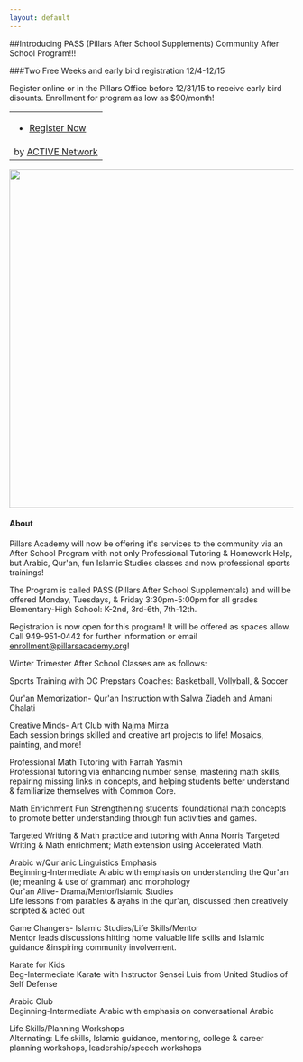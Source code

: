 ```yaml
---
layout: default
---
```

##Introducing PASS (Pillars After School Supplements) Community After School Program!!!

###Two Free Weeks and early bird registration 12/4-12/15

Register online or in the Pillars Office before 12/31/15 to receive early bird disounts. Enrollment for program as low as $90/month!
<link rel="stylesheet" type="text/css" media="all" href="https://emarketing.activenetwork.com/res/button/css/button-v4.css" /><table><tbody><tr><td><div id="btn_div" class="btn-g201"><ul><li><a id="btn_lnk" href="https://campscui.active.com/orgs/PillarsAcademy" target="_blank"><span id="btn_txt">Register Now</span></a></li></ul></div></td></tr><tr><td nowrap=""><div id="btn_foot">by <a href="http://www.activenetwork.com" target="_blank" title="Online Registration, Marketing and Event Management Software">ACTIVE Network</a></div></td></tr></tbody></table>

<a href="https://cloud.githubusercontent.com/assets/11180395/11597437/8c8a614a-9a70-11e5-834e-57127ac1b57b.jpg">
  <img width="600" src="https://cloud.githubusercontent.com/assets/11180395/11597437/8c8a614a-9a70-11e5-834e-57127ac1b57b.jpg" />
</a>

#### About

Pillars Academy will now be offering it's services to the community via an After School Program with not only Professional Tutoring & Homework Help, but Arabic, Qur'an, fun Islamic Studies classes and now professional sports trainings!

The Program is called PASS (Pillars After School Supplementals) and will be offered Monday, Tuesdays, & Friday 3:30pm-5:00pm for all grades Elementary-High School: K-2nd, 3rd-6th, 7th-12th. 

Registration is now open for this program! It will be offered as spaces allow. Call 949-951-0442 for further information or email enrollment@pillarsacademy.org!

Winter Trimester After School Classes are as follows:

Sports Training with OC Prepstars Coaches:
Basketball, Vollyball, & Soccer

Qur'an Memorization- Qur'an Instruction	with Salwa Ziadeh and Amani Chalati		
				
Creative Minds- Art Club with Najma Mirza				
Each session brings skilled and creative art projects to life! Mosaics, painting, and more!				
				
Professional Math Tutoring with Farrah Yasmin			
Professional tutoring via enhancing number sense, mastering math skills, repairing missing links in concepts, and helping students better understand & familiarize themselves with Common Core.
 
Math Enrichment Fun
Strengthening students’ foundational math concepts to promote better understanding through fun activities and games.
				
Targeted Writing & Math practice and tutoring with Anna Norris
Targeted Writing & Math enrichment; Math extension using Accelerated Math.

Arabic w/Qur'anic Linguistics Emphasis				
Beginning-Intermediate Arabic with emphasis on understanding the Qur'an (ie; meaning & use of grammar) and morphology			
Qur'an Alive- Drama/Mentor/Islamic Studies				
Life lessons from parables & ayahs in the qur'an, discussed then creatively scripted & acted out				

Game Changers- Islamic Studies/Life Skills/Mentor				
Mentor leads discussions hitting home valuable life skills and Islamic guidance &inspiring community involvement.  	
				
Karate for Kids				
Beg-Intermediate Karate with Instructor Sensei Luis from United Studios of Self Defense				
				
Arabic Club				
Beginning-Intermediate Arabic with emphasis on conversational Arabic				
				
Life Skills/Planning Workshops				
Alternating: Life skills, Islamic guidance, mentoring, college & career planning workshops, leadership/speech workshops				


